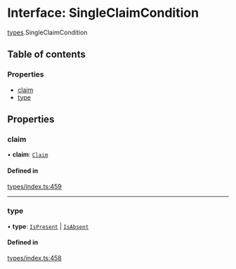 # Interface: SingleClaimCondition

[types](../wiki/types).SingleClaimCondition

## Table of contents

### Properties

- [claim](../wiki/types.SingleClaimCondition#claim)
- [type](../wiki/types.SingleClaimCondition#type)

## Properties

### claim

• **claim**: [`Claim`](../wiki/types#claim)

#### Defined in

[types/index.ts:459](https://github.com/PolymeshAssociation/polymesh-sdk/blob/95e180d2/src/types/index.ts#L459)

___

### type

• **type**: [`IsPresent`](../wiki/types.ConditionType#ispresent) \| [`IsAbsent`](../wiki/types.ConditionType#isabsent)

#### Defined in

[types/index.ts:458](https://github.com/PolymeshAssociation/polymesh-sdk/blob/95e180d2/src/types/index.ts#L458)
